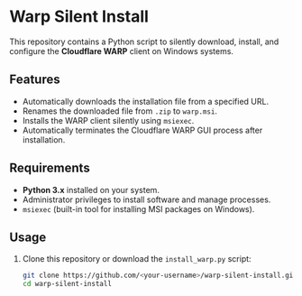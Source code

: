 # **Warp Silent Install**

This repository contains a Python script to silently download, install, and configure the **Cloudflare WARP** client on Windows systems.

## **Features**
- Automatically downloads the installation file from a specified URL.
- Renames the downloaded file from `.zip` to `warp.msi`.
- Installs the WARP client silently using `msiexec`.
- Automatically terminates the Cloudflare WARP GUI process after installation.

## **Requirements**
- **Python 3.x** installed on your system.
- Administrator privileges to install software and manage processes.
- `msiexec` (built-in tool for installing MSI packages on Windows).

## **Usage**
1. Clone this repository or download the `install_warp.py` script:
   ```bash
   git clone https://github.com/<your-username>/warp-silent-install.git
   cd warp-silent-install

